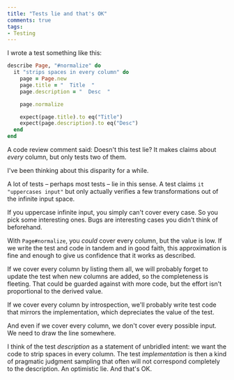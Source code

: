```yaml
---
title: "Tests lie and that's OK"
comments: true
tags:
- Testing
---
```


I wrote a test something like this:

```ruby linenos:false
describe Page, "#normalize" do
  it "strips spaces in every column" do
    page = Page.new
    page.title = "  Title  "
    page.description = "  Desc  "

    page.normalize

    expect(page.title).to eq("Title")
    expect(page.description).to eq("Desc")
  end
end
```

A code review comment said: Doesn't this test lie? It makes claims about *every* column, but only tests two of them.

I've been thinking about this disparity for a while.

A lot of tests – perhaps most tests – lie in this sense. A test claims `it "uppercases input"` but only actually verifies a few transformations out of the infinite input space.

If you uppercase infinite input, you simply can't cover every case. So you pick some interesting ones. Bugs are interesting cases you didn't think of beforehand.

With `Page#normalize`, you *could* cover every column, but the value is low. If we write the test and code in tandem and in good faith, this approximation is fine and enough to give us confidence that it works as described.

If we cover every column by listing them all, we will probably forget to update the test when new columns are added, so the completeness is fleeting. That could be guarded against with more code, but the effort isn't proportional to the derived value.

If we cover every column by introspection, we'll probably write test code that mirrors the implementation, which depreciates the value of the test.

And even if we cover every column, we don't cover every possible input. We need to draw the line somewhere.

I think of the test *description* as a statement of unbridled intent: we want the code to strip spaces in every column. The test *implementation* is then a kind of pragmatic judgment sampling that often will not correspond completely to the description. An optimistic lie. And that's OK.
